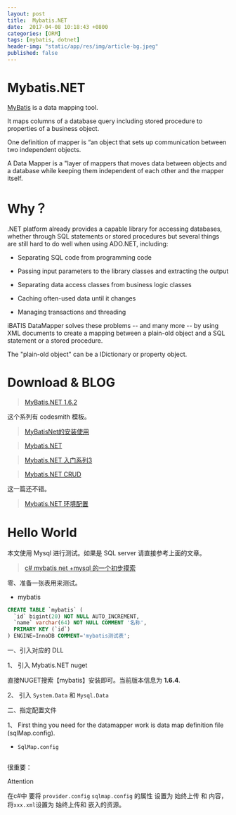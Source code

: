 ```yaml
---
layout: post
title:  Mybatis.NET
date:  2017-04-08 10:18:43 +0800
categories: [ORM]
tags: [mybatis, dotnet]
header-img: "static/app/res/img/article-bg.jpeg"
published: false
---
```



# Mybatis.NET

[MyBatis](https://www.codeproject.com/articles/894127/mybatis-net) is a data mapping tool. 

It maps columns of a database query including stored procedure to properties of a business object. 

One definition of mapper is “an object that sets up communication between two independent objects. 

A Data Mapper is a "layer of mappers that moves data between objects and a database while keeping them independent of each other and the mapper itself.



# Why？

.NET platform already provides a capable library for accessing databases, whether through SQL statements or stored procedures but several things are still hard to do well when using ADO.NET, including:

- Separating SQL code from programming code

- Passing input parameters to the library classes and extracting the output

- Separating data access classes from business logic classes

- Caching often-used data until it changes

- Managing transactions and threading


iBATIS DataMapper solves these problems -- and many more -- by using XML documents to create a mapping between a plain-old object and a SQL statement or a stored procedure. 

The "plain-old object" can be a IDictionary or property object.



# Download & BLOG

> [MyBatis.NET 1.6.2](http://webscripts.softpedia.com/script/Database-Tools/MyBatis-NET-74189.html)


这个系列有 codesmith 模板。

> [MyBatisNet的安装使用](http://blog.csdn.net/anyqu/article/details/40427527) 


> [Mybatis.NET](https://www.codeproject.com/articles/894127/mybatis-net)

> [Mybatis.NET 入门系列3](http://blog.csdn.net/wulex/article/details/52232153)

> [Mybatis.NET CRUD](http://zhoufoxcn.blog.51cto.com/792419/459684/)


这一篇还不错。

> [Mybatis.NET 环境配置](http://www.cnblogs.com/chenkai/archive/2011/03/21/1990596.html)


# Hello World

本文使用 Mysql 进行测试。如果是 SQL server 请直接参考上面的文章。





> [c# mybatis net +mysql 的一个初步摸索](http://blog.csdn.net/zzzxxbird/article/details/49388517)




零、准备一张表用来测试。

- mybatis

```sql
CREATE TABLE `mybatis` (
  `id` bigint(20) NOT NULL AUTO_INCREMENT,
  `name` varchar(64) NOT NULL COMMENT '名称',
  PRIMARY KEY (`id`)
) ENGINE=InnoDB COMMENT='mybatis测试表';
```

一、引入对应的 DLL

1、 引入 Mybatis.NET nuget

直接NUGET搜索【mybatis】安装即可。当前版本信息为 **1.6.4**.


2、 引入 `System.Data` 和 `Mysql.Data`

二、指定配置文件


1、 First thing you need for the datamapper work is data map definition file (sqlMap.config).

- `SqlMap.config`


```xml

```


很重要：

<label class="label label-info">Attention</label>

在c#中  要将 `provider.config`   `sqlmap.config`  的属性  设置为   始终上传  和   内容，将`xxx.xml`设置为 始终上传和  嵌入的资源。



















 
 







